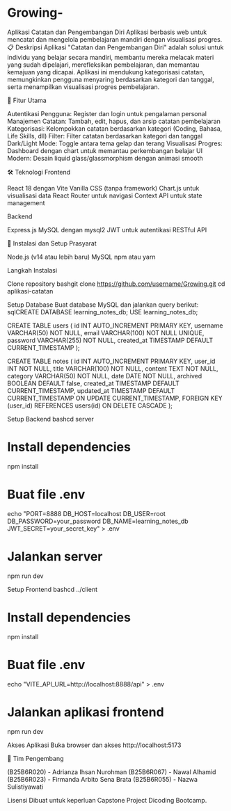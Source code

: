 # Growing-
Aplikasi Catatan dan Pengembangan Diri
Aplikasi berbasis web untuk mencatat dan mengelola pembelajaran mandiri dengan visualisasi progres.
📋 Deskripsi
Aplikasi "Catatan dan Pengembangan Diri" adalah solusi untuk individu yang belajar secara mandiri, membantu mereka melacak materi yang sudah dipelajari, merefleksikan pembelajaran, dan memantau kemajuan yang dicapai. Aplikasi ini mendukung kategorisasi catatan, memungkinkan pengguna menyaring berdasarkan kategori dan tanggal, serta menampilkan visualisasi progres pembelajaran.

🌟 Fitur Utama

Autentikasi Pengguna: Register dan login untuk pengalaman personal
Manajemen Catatan: Tambah, edit, hapus, dan arsip catatan pembelajaran
Kategorisasi: Kelompokkan catatan berdasarkan kategori (Coding, Bahasa, Life Skills, dll)
Filter: Filter catatan berdasarkan kategori dan tanggal
Dark/Light Mode: Toggle antara tema gelap dan terang
Visualisasi Progres: Dashboard dengan chart untuk memantau perkembangan belajar
UI Modern: Desain liquid glass/glassmorphism dengan animasi smooth

🛠️ Teknologi
Frontend

React 18 dengan Vite
Vanilla CSS (tanpa framework)
Chart.js untuk visualisasi data
React Router untuk navigasi
Context API untuk state management

Backend

Express.js
MySQL dengan mysql2
JWT untuk autentikasi
RESTful API

🔧 Instalasi dan Setup
Prasyarat

Node.js (v14 atau lebih baru)
MySQL
npm atau yarn

Langkah Instalasi

Clone repository
bashgit clone https://github.com/username/Growing.git
cd aplikasi-catatan

Setup Database
Buat database MySQL dan jalankan query berikut:
sqlCREATE DATABASE learning_notes_db;
USE learning_notes_db;

CREATE TABLE users (
  id INT AUTO_INCREMENT PRIMARY KEY,
  username VARCHAR(50) NOT NULL,
  email VARCHAR(100) NOT NULL UNIQUE,
  password VARCHAR(255) NOT NULL,
  created_at TIMESTAMP DEFAULT CURRENT_TIMESTAMP
);

CREATE TABLE notes (
  id INT AUTO_INCREMENT PRIMARY KEY,
  user_id INT NOT NULL,
  title VARCHAR(100) NOT NULL,
  content TEXT NOT NULL,
  category VARCHAR(50) NOT NULL,
  date DATE NOT NULL,
  archived BOOLEAN DEFAULT false,
  created_at TIMESTAMP DEFAULT CURRENT_TIMESTAMP,
  updated_at TIMESTAMP DEFAULT CURRENT_TIMESTAMP ON UPDATE CURRENT_TIMESTAMP,
  FOREIGN KEY (user_id) REFERENCES users(id) ON DELETE CASCADE
);

Setup Backend
bashcd server

# Install dependencies
npm install

# Buat file .env
echo "PORT=8888
DB_HOST=localhost
DB_USER=root
DB_PASSWORD=your_password
DB_NAME=learning_notes_db
JWT_SECRET=your_secret_key" > .env

# Jalankan server
npm run dev

Setup Frontend
bashcd ../client

# Install dependencies
npm install

# Buat file .env
echo "VITE_API_URL=http://localhost:8888/api" > .env

# Jalankan aplikasi frontend
npm run dev

Akses Aplikasi
Buka browser dan akses http://localhost:5173

👥 Tim Pengembang

(B25B6R020) - Adrianza Ihsan Nurohman
(B25B6R067) - Nawal Alhamid
(B25B6R023) - Firmanda Arbito Sena Brata
(B25B6R055) - Nazwa Sulistiyawati

 Lisensi
Dibuat untuk keperluan Capstone Project Dicoding Bootcamp.
